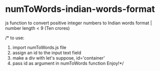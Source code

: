 # numToWords-indian-words-format
js function to convert positive integer numbers to Indian words format | number length &lt; 9 (Ten crores)


/* to use: 
1. import numToWords.js file
2. assign an id to the input text field
3. make a div with let's suppose, id='container'
4. pass id as argument in numToWords function
Enjoy!*/
